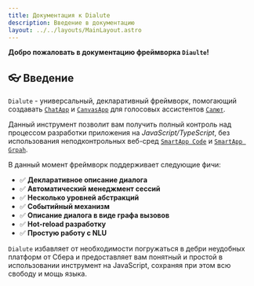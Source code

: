 ```yaml
---
title: Документация к Dialute
description: Введение в документацию
layout: ../../layouts/MainLayout.astro
---
```


__Добро пожаловать в документацию фреймворка `Diaulte`!__

## 👓 Введение
`Dialute` - универсальный, декларативный фреймворк, помогающий создавать [`ChatApp`](https://developers.sber.ru/docs/ru/va/background/basics/chatapp) и [`CanvasApp`](https://developers.sber.ru/docs/ru/va/background/basics/canvasapp) для голосовых ассистентов [`Салют`](https://salute.sber.ru/). 

Данный инструмент позволит вам получить полный контроль над процессом разработки приложения на _JavaScript/TypeScript_, без использования неподконтрольных веб-сред [`SmartApp Code`](https://developers.sber.ru/docs/ru/va/reference/code/overview) и [`SmartApp Grpah`](https://developers.sber.ru/docs/ru/va/reference/graph/overview).

В данный момент фреймворк поддерживает следующие фичи:
- ✅ **Декларативное описание диалога**
- ✅ **Автоматический менеджмент сессий**
- ✅ **Несколько уровней абстракций**
- ✅ **Событийный механизм**
- ✅ **Описание диалога в виде графа вызовов**
- ✅ **Hot-reload разработку**
- ✅ **Простую работу с NLU**

`Dialute` избавляет от необходимости погружаться в дебри неудобных платформ от Сбера и предоставляет вам понятный и простой в использовании инструмент на JavaScript, сохраняя при этом всю свободу и мощь языка.

